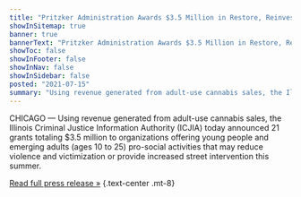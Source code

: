 ```yaml
---
title: "Pritzker Administration Awards $3.5 Million in Restore, Reinvest, and Renew Program Grants in Response to Summer Violence"
showInSitemap: true
banner: true
bannerText: "Pritzker Administration Awards $3.5 Million in Restore, Reinvest, and Renew Program Grants in Response to Summer Violence."
showToc: false
showInFooter: false
showInNav: false
showInSidebar: false
posted: "2021-07-15"
summary: "Using revenue generated from adult-use cannabis sales, the Illinois Criminal Justice Information Authority (ICJIA) today announced 21 grants totaling $3.5 million to organizations offering young people and emerging adults (ages 10 to 25) pro-social activities that may reduce violence and victimization or provide increased street intervention this summer."
---
```


CHICAGO — Using revenue generated from adult-use cannabis sales, the Illinois Criminal Justice Information Authority (ICJIA) today announced 21 grants totaling $3.5 million to organizations offering young people and emerging adults (ages 10 to 25) pro-social activities that may reduce violence and victimization or provide increased street intervention this summer.

[Read full press release &raquo;](07.16.21ICJIASummerViolenceGrantsRelease.pdf) {.text-center .mt-8}
